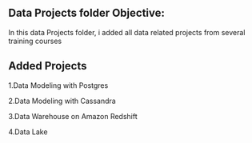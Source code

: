 Data Projects folder Objective:
----------------

In this data Projects folder, i added all data related projects from several training courses

Added Projects
-------------
1.Data Modeling with Postgres

2.Data Modeling with Cassandra

3.Data Warehouse on Amazon Redshift

4.Data Lake

